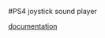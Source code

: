 #PS4 joystick sound player

[documentation](https://zhibopotame.github.io/tech/2022/10/10/ps4_joystick.html)